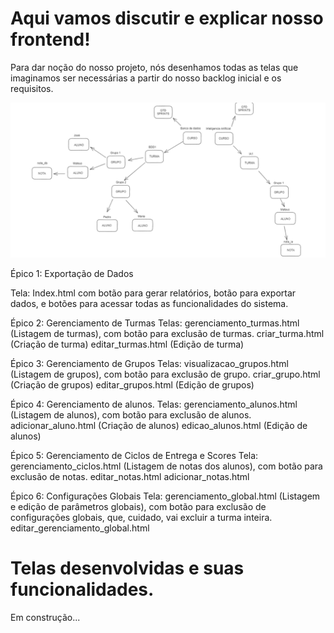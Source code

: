 # Aqui vamos discutir e explicar nosso frontend!

Para dar noção do nosso projeto, nós desenhamos todas as telas que imaginamos ser necessárias a partir do nosso backlog inicial e os requisitos. 

![Alt text](image-5.png)

Épico 1: Exportação de Dados

Tela: Index.html com botão para gerar relatórios, botão para exportar dados, e botões para acessar todas as funcionalidades do sistema. 

Épico 2: Gerenciamento de Turmas
Telas:
gerenciamento_turmas.html (Listagem de turmas), com botão para exclusão de turmas.
criar_turma.html (Criação de turma)
editar_turmas.html (Edição de turma)

Épico 3: Gerenciamento de Grupos
Telas:
visualizacao_grupos.html (Listagem de grupos), com botão para exclusão de grupo.
criar_grupo.html (Criação de grupos)
editar_grupos.html (Edição de grupos)

Épico 4: Gerenciamento de alunos.
Telas:
gerenciamento_alunos.html (Listagem de alunos), com botão para exclusão de alunos.
adicionar_aluno.html (Criação de alunos)
edicao_alunos.html (Edição de alunos)

Épico 5: Gerenciamento de Ciclos de Entrega e Scores
Tela:
gerenciamento_ciclos.html (Listagem de notas dos alunos), com botão para exclusão de notas.
editar_notas.html
adicionar_notas.html

Épico 6: Configurações Globais
Tela:
gerenciamento_global.html (Listagem e edição de parâmetros globais), com botão para exclusão de configurações globais, que, cuidado, vai excluir a turma inteira. 
editar_gerenciamento_global.html

# Telas desenvolvidas e suas funcionalidades. 

Em construção...